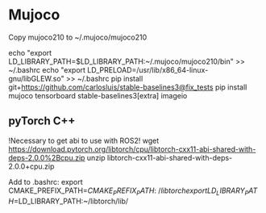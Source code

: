 # Mujoco
Copy mujoco210 to ~/.mujoco/mujoco210

echo "export LD_LIBRARY_PATH=$LD_LIBRARY_PATH:~/.mujoco/mujoco210/bin" >> ~/.bashrc
echo "export LD_PRELOAD=/usr/lib/x86_64-linux-gnu/libGLEW.so" >> ~/.bashrc
pip install git+https://github.com/carlosluis/stable-baselines3@fix_tests
pip install mujoco tensorboard stable-baselines3[extra] imageio

## pyTorch C++

!Necessary to get abi to use with ROS2!
wget https://download.pytorch.org/libtorch/cpu/libtorch-cxx11-abi-shared-with-deps-2.0.0%2Bcpu.zip
unzip libtorch-cxx11-abi-shared-with-deps-2.0.0+cpu.zip

Add to .bashrc:
export CMAKE_PREFIX_PATH=$CMAKE_PREFIX_PATH:~/libtorch
export LD_LIBRARY_PATH=$LD_LIBRARY_PATH:~/libtorch/lib/
